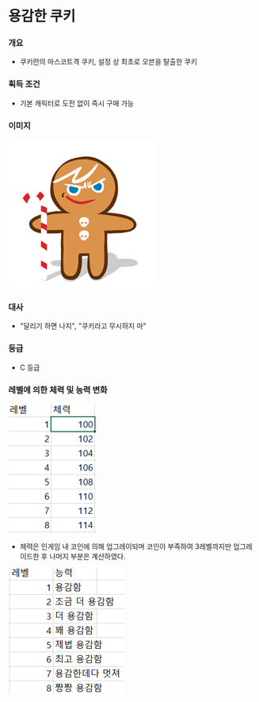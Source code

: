 # 용감한 쿠키
### 개요
- 쿠키런의 마스코트격 쿠키, 설정 상 최초로 오븐을 탈출한 쿠키
### 획득 조건
-  기본 캐릭터로 도전 없이 즉시 구매 가능
### 이미지
![이미지](./view-1.01.png)
### 대사
- "달리기 하면 나지", "쿠키라고 무시하지 마"
### 등급
- C 등급
### 레벨에 의한 체력 및 능력 변화
![체력표](./view-1.02.PNG)
- 체력은 인게임 내 코인에 의해 업그레이되며 코인이 부족하여 3레벨까지만 업그레이드한 후 나머지 부분은 계산하였다.  

![능력표](./view-1.03.PNG)
